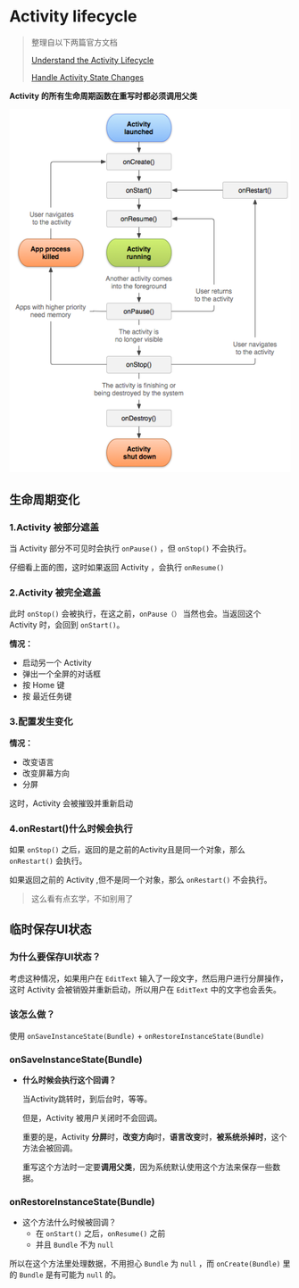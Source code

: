 # Activity lifecycle

> 整理自以下两篇官方文档
>
> [Understand the Activity Lifecycle](https://developer.android.com/guide/components/activities/activity-lifecycle)
>
> [Handle Activity State Changes](https://developer.android.com/guide/components/activities/state-changes)

**Activity 的所有生命周期函数在重写时都必须调用父类**

![生命周期图](https://github.com/hahaha28/photos/raw/master/notebooks/Android/activity_lifecycle.png)

## 生命周期变化

### 1.Activity 被部分遮盖

当 Activity 部分不可见时会执行 `onPause()` ，但 `onStop()` 不会执行。

仔细看上面的图，这时如果返回 Activity ，会执行 `onResume()` 



### 2.Activity 被完全遮盖

此时 `onStop()` 会被执行，在这之前，`onPause（）` 当然也会。当返回这个 Activity 时，会回到 `onStart()`。

**情况：**

* 启动另一个 Activity
* 弹出一个全屏的对话框
* 按 Home 键
* 按 最近任务键



### 3.配置发生变化

**情况：**

* 改变语言
* 改变屏幕方向
* 分屏

这时，Activity 会被摧毁并重新启动



### 4.onRestart()什么时候会执行

如果 `onStop()` 之后，返回的是之前的Activity且是同一个对象，那么 `onRestart()` 会执行。

如果返回之前的 Activity ,但不是同一个对象，那么 `onRestart()` 不会执行。

> 这么看有点玄学，不如别用了



## 临时保存UI状态

### 为什么要保存UI状态？

考虑这种情况，如果用户在 `EditText` 输入了一段文字，然后用户进行分屏操作，这时 Activity 会被销毁并重新启动，所以用户在 `EditText` 中的文字也会丢失。

### 该怎么做？

使用 `onSaveInstanceState(Bundle)` + `onRestoreInstanceState(Bundle)`



### onSaveInstanceState(Bundle)

* **什么时候会执行这个回调？**

  当Activity跳转时，到后台时，等等。

  但是，Activity 被用户关闭时不会回调。

  重要的是，Activity **分屏**时，**改变方向**时，**语言改变**时，**被系统杀掉时**，这个方法会被回调。

  重写这个方法时一定要**调用父类**，因为系统默认使用这个方法来保存一些数据。



### onRestoreInstanceState(Bundle)

* 这个方法什么时候被回调？
  * 在 `onStart()` 之后，`onResume()` 之前
  * 并且 `Bundle` 不为 `null` 

所以在这个方法里处理数据，不用担心 `Bundle` 为 `null` ，而 `onCreate(Bundle)` 里的 `Bundle` 是有可能为 `null` 的。